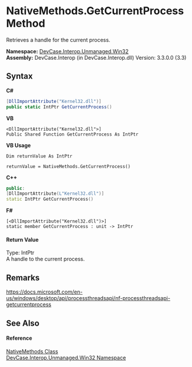 # NativeMethods.GetCurrentProcess Method 
 

Retrieves a handle for the current process.

**Namespace:**&nbsp;<a href="N_DevCase_Interop_Unmanaged_Win32">DevCase.Interop.Unmanaged.Win32</a><br />**Assembly:**&nbsp;DevCase.Interop (in DevCase.Interop.dll) Version: 3.3.0.0 (3.3)

## Syntax

**C#**<br />
``` C#
[DllImportAttribute("Kernel32.dll")]
public static IntPtr GetCurrentProcess()
```

**VB**<br />
``` VB
<DllImportAttribute("Kernel32.dll">]
Public Shared Function GetCurrentProcess As IntPtr
```

**VB Usage**<br />
``` VB Usage
Dim returnValue As IntPtr

returnValue = NativeMethods.GetCurrentProcess()
```

**C++**<br />
``` C++
public:
[DllImportAttribute(L"Kernel32.dll")]
static IntPtr GetCurrentProcess()
```

**F#**<br />
``` F#
[<DllImportAttribute("Kernel32.dll")>]
static member GetCurrentProcess : unit -> IntPtr 

```


#### Return Value
Type: IntPtr<br />A handle to the current process.

## Remarks
<a href="https://docs.microsoft.com/en-us/windows/desktop/api/processthreadsapi/nf-processthreadsapi-getcurrentprocess" target="_blank">https://docs.microsoft.com/en-us/windows/desktop/api/processthreadsapi/nf-processthreadsapi-getcurrentprocess</a>

## See Also


#### Reference
<a href="T_DevCase_Interop_Unmanaged_Win32_NativeMethods">NativeMethods Class</a><br /><a href="N_DevCase_Interop_Unmanaged_Win32">DevCase.Interop.Unmanaged.Win32 Namespace</a><br />